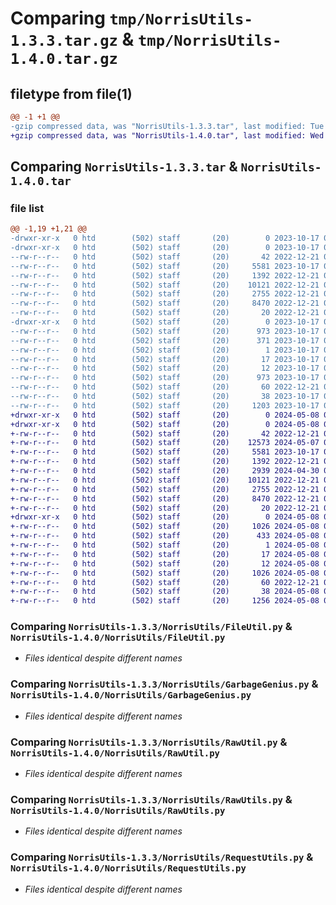 # Comparing `tmp/NorrisUtils-1.3.3.tar.gz` & `tmp/NorrisUtils-1.4.0.tar.gz`

## filetype from file(1)

```diff
@@ -1 +1 @@
-gzip compressed data, was "NorrisUtils-1.3.3.tar", last modified: Tue Oct 17 09:28:03 2023, max compression
+gzip compressed data, was "NorrisUtils-1.4.0.tar", last modified: Wed May  8 02:32:53 2024, max compression
```

## Comparing `NorrisUtils-1.3.3.tar` & `NorrisUtils-1.4.0.tar`

### file list

```diff
@@ -1,19 +1,21 @@
-drwxr-xr-x   0 htd        (502) staff       (20)        0 2023-10-17 09:28:03.349080 NorrisUtils-1.3.3/
-drwxr-xr-x   0 htd        (502) staff       (20)        0 2023-10-17 09:28:03.346187 NorrisUtils-1.3.3/NorrisUtils/
--rw-r--r--   0 htd        (502) staff       (20)       42 2022-12-21 09:04:02.000000 NorrisUtils-1.3.3/NorrisUtils/BuildConfig.py
--rw-r--r--   0 htd        (502) staff       (20)     5581 2023-10-17 09:11:02.000000 NorrisUtils-1.3.3/NorrisUtils/FileUtil.py
--rw-r--r--   0 htd        (502) staff       (20)     1392 2022-12-21 09:04:02.000000 NorrisUtils-1.3.3/NorrisUtils/GarbageGenius.py
--rw-r--r--   0 htd        (502) staff       (20)    10121 2022-12-21 09:04:02.000000 NorrisUtils-1.3.3/NorrisUtils/RawUtil.py
--rw-r--r--   0 htd        (502) staff       (20)     2755 2022-12-21 09:04:02.000000 NorrisUtils-1.3.3/NorrisUtils/RawUtils.py
--rw-r--r--   0 htd        (502) staff       (20)     8470 2022-12-21 09:04:02.000000 NorrisUtils-1.3.3/NorrisUtils/RequestUtils.py
--rw-r--r--   0 htd        (502) staff       (20)       20 2022-12-21 09:04:02.000000 NorrisUtils-1.3.3/NorrisUtils/__init__.py
-drwxr-xr-x   0 htd        (502) staff       (20)        0 2023-10-17 09:28:03.348231 NorrisUtils-1.3.3/NorrisUtils.egg-info/
--rw-r--r--   0 htd        (502) staff       (20)      973 2023-10-17 09:28:03.000000 NorrisUtils-1.3.3/NorrisUtils.egg-info/PKG-INFO
--rw-r--r--   0 htd        (502) staff       (20)      371 2023-10-17 09:28:03.000000 NorrisUtils-1.3.3/NorrisUtils.egg-info/SOURCES.txt
--rw-r--r--   0 htd        (502) staff       (20)        1 2023-10-17 09:28:03.000000 NorrisUtils-1.3.3/NorrisUtils.egg-info/dependency_links.txt
--rw-r--r--   0 htd        (502) staff       (20)       17 2023-10-17 09:28:03.000000 NorrisUtils-1.3.3/NorrisUtils.egg-info/requires.txt
--rw-r--r--   0 htd        (502) staff       (20)       12 2023-10-17 09:28:03.000000 NorrisUtils-1.3.3/NorrisUtils.egg-info/top_level.txt
--rw-r--r--   0 htd        (502) staff       (20)      973 2023-10-17 09:28:03.348622 NorrisUtils-1.3.3/PKG-INFO
--rw-r--r--   0 htd        (502) staff       (20)       60 2022-12-21 09:04:02.000000 NorrisUtils-1.3.3/README.md
--rw-r--r--   0 htd        (502) staff       (20)       38 2023-10-17 09:28:03.349233 NorrisUtils-1.3.3/setup.cfg
--rw-r--r--   0 htd        (502) staff       (20)     1203 2023-10-17 09:25:27.000000 NorrisUtils-1.3.3/setup.py
+drwxr-xr-x   0 htd        (502) staff       (20)        0 2024-05-08 02:32:53.172912 NorrisUtils-1.4.0/
+drwxr-xr-x   0 htd        (502) staff       (20)        0 2024-05-08 02:32:53.170669 NorrisUtils-1.4.0/NorrisUtils/
+-rw-r--r--   0 htd        (502) staff       (20)       42 2022-12-21 09:04:02.000000 NorrisUtils-1.4.0/NorrisUtils/BuildConfig.py
+-rw-r--r--   0 htd        (502) staff       (20)    12573 2024-05-07 09:49:57.000000 NorrisUtils-1.4.0/NorrisUtils/DingTalkGenius.py
+-rw-r--r--   0 htd        (502) staff       (20)     5581 2023-10-17 09:11:02.000000 NorrisUtils-1.4.0/NorrisUtils/FileUtil.py
+-rw-r--r--   0 htd        (502) staff       (20)     1392 2022-12-21 09:04:02.000000 NorrisUtils-1.4.0/NorrisUtils/GarbageGenius.py
+-rw-r--r--   0 htd        (502) staff       (20)     2939 2024-04-30 02:40:51.000000 NorrisUtils-1.4.0/NorrisUtils/ImageUploadUtils.py
+-rw-r--r--   0 htd        (502) staff       (20)    10121 2022-12-21 09:04:02.000000 NorrisUtils-1.4.0/NorrisUtils/RawUtil.py
+-rw-r--r--   0 htd        (502) staff       (20)     2755 2022-12-21 09:04:02.000000 NorrisUtils-1.4.0/NorrisUtils/RawUtils.py
+-rw-r--r--   0 htd        (502) staff       (20)     8470 2022-12-21 09:04:02.000000 NorrisUtils-1.4.0/NorrisUtils/RequestUtils.py
+-rw-r--r--   0 htd        (502) staff       (20)       20 2022-12-21 09:04:02.000000 NorrisUtils-1.4.0/NorrisUtils/__init__.py
+drwxr-xr-x   0 htd        (502) staff       (20)        0 2024-05-08 02:32:53.172309 NorrisUtils-1.4.0/NorrisUtils.egg-info/
+-rw-r--r--   0 htd        (502) staff       (20)     1026 2024-05-08 02:32:53.000000 NorrisUtils-1.4.0/NorrisUtils.egg-info/PKG-INFO
+-rw-r--r--   0 htd        (502) staff       (20)      433 2024-05-08 02:32:53.000000 NorrisUtils-1.4.0/NorrisUtils.egg-info/SOURCES.txt
+-rw-r--r--   0 htd        (502) staff       (20)        1 2024-05-08 02:32:53.000000 NorrisUtils-1.4.0/NorrisUtils.egg-info/dependency_links.txt
+-rw-r--r--   0 htd        (502) staff       (20)       17 2024-05-08 02:32:53.000000 NorrisUtils-1.4.0/NorrisUtils.egg-info/requires.txt
+-rw-r--r--   0 htd        (502) staff       (20)       12 2024-05-08 02:32:53.000000 NorrisUtils-1.4.0/NorrisUtils.egg-info/top_level.txt
+-rw-r--r--   0 htd        (502) staff       (20)     1026 2024-05-08 02:32:53.172628 NorrisUtils-1.4.0/PKG-INFO
+-rw-r--r--   0 htd        (502) staff       (20)       60 2022-12-21 09:04:02.000000 NorrisUtils-1.4.0/README.md
+-rw-r--r--   0 htd        (502) staff       (20)       38 2024-05-08 02:32:53.172989 NorrisUtils-1.4.0/setup.cfg
+-rw-r--r--   0 htd        (502) staff       (20)     1256 2024-05-08 02:32:47.000000 NorrisUtils-1.4.0/setup.py
```

### Comparing `NorrisUtils-1.3.3/NorrisUtils/FileUtil.py` & `NorrisUtils-1.4.0/NorrisUtils/FileUtil.py`

 * *Files identical despite different names*

### Comparing `NorrisUtils-1.3.3/NorrisUtils/GarbageGenius.py` & `NorrisUtils-1.4.0/NorrisUtils/GarbageGenius.py`

 * *Files identical despite different names*

### Comparing `NorrisUtils-1.3.3/NorrisUtils/RawUtil.py` & `NorrisUtils-1.4.0/NorrisUtils/RawUtil.py`

 * *Files identical despite different names*

### Comparing `NorrisUtils-1.3.3/NorrisUtils/RawUtils.py` & `NorrisUtils-1.4.0/NorrisUtils/RawUtils.py`

 * *Files identical despite different names*

### Comparing `NorrisUtils-1.3.3/NorrisUtils/RequestUtils.py` & `NorrisUtils-1.4.0/NorrisUtils/RequestUtils.py`

 * *Files identical despite different names*

